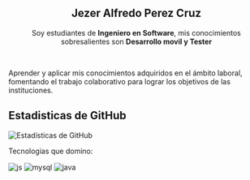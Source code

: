 <p align="center" width="300">
   <h2 align="center">Jezer Alfredo Perez Cruz</h2>
</p>
<p align="center">Soy estudiantes de <strong>Ingeniero en Software</strong>, mis conocimientos sobresalientes son <strong>Desarrollo movil y Tester </strong></p>
<br>
<p> Aprender y aplicar mis conocimientos adquiridos en el ámbito laboral, fomentando el trabajo colaborativo para lograr los objetivos de las instituciones.</p>
<h2>Estadisticas de GitHub</h2>

![Estadísticas de GitHub](https://github-readme-stats.vercel.app/api?username=ItsJesitoVro&show_icons=true&theme=synthwave)

<p>Tecnologias que domino: </p>
<div style="display: inline_block">
  <img align="center" alt="js" src="https://img.shields.io/badge/JavaScript-F7DF1E?style=for-the-badge&logo=javascript&logoColor=black" />
  <img align="center" alt="mysql" src="https://img.shields.io/badge/MySQL-00000F?style=for-the-badge&logo=mysql&logoColor=white"/>
     <img align="center" alt="java" src="https://img.shields.io/badge/Java-ED8B00?style=for-the-badge&logo=java&logoColor=white"/>
</div>
